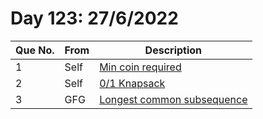 # Day 123: 27/6/2022

| Que No. | From | Description |
| --- | --- | --- |
| 1 | Self | [Min coin required](https://github.com/Yashrajsingh2001/365DaysOfCode/blob/main/June%202022/Day%20123/Que1.java) |
| 2 | Self | [0/1 Knapsack](https://github.com/Yashrajsingh2001/365DaysOfCode/blob/main/June%202022/Day%20123/Que2.java) |
| 3 | GFG | [Longest common subsequence](https://www.geeksforgeeks.org/longest-common-subsequence-dp-4/) |

